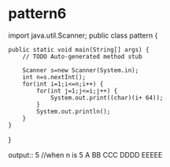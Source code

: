 # pattern6

import java.util.Scanner;
public class pattern {

	public static void main(String[] args) {
		// TODO Auto-generated method stub

		Scanner s=new Scanner(System.in);
		int n=s.nextInt();
		for(int i=1;i<=n;i++) {
			for(int j=1;j<=i;j++) {
				System.out.print((char)(i+ 64));
			}
			System.out.println();
		}
	}

}

output:: 
5                                             //when n is 5
A
BB
CCC
DDDD
EEEEE
